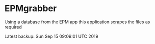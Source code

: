# EPMgrabber
Using a database from the EPM app this application scrapes the files as required


Latest backup: Sun Sep 15 09:09:01 UTC 2019
